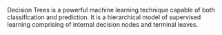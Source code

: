 Decision Trees is a powerful machine learning technique capable of both classification and prediction. It is a hierarchical model of supervised learning comprising of internal decision nodes and terminal leaves.
